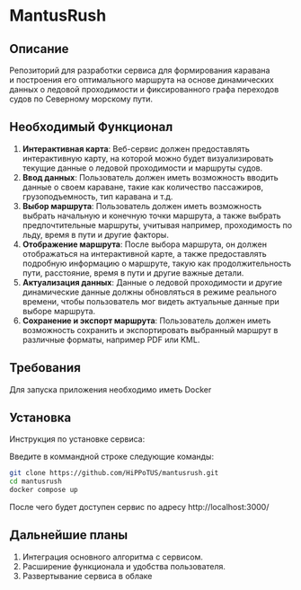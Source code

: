 # MantusRush

## Описание

Репозиторий для разработки сервиса для формирования каравана и построения его оптимального маршрута на основе динамических данных о ледовой проходимости и фиксированного графа переходов судов по Северному морскому пути.

## Необходимый Функционал

1. **Интерактивная карта**: Веб-сервис должен предоставлять интерактивную карту, на которой можно будет визуализировать текущие данные о ледовой проходимости и маршруты судов.
2. **Ввод данных**: Пользователь должен иметь возможность вводить данные о своем караване, такие как количество пассажиров, грузоподъемность, тип каравана и т.д.
3. **Выбор маршрута**: Пользователь должен иметь возможность выбрать начальную и конечную точки маршрута, а также выбрать предпочтительные маршруты, учитывая например, проходимость по льду, время в пути и другие факторы.
4. **Отображение маршрута**: После выбора маршрута, он должен отображаться на интерактивной карте, а также предоставлять подробную информацию о маршруте, такую как продолжительность пути, расстояние, время в пути и другие важные детали.
5. **Актуализация данных**: Данные о ледовой проходимости и другие динамические данные должны обновляться в режиме реального времени, чтобы пользователь мог видеть актуальные данные при выборе маршрута.
6. **Сохранение и экспорт маршрута**: Пользователь должен иметь возможность сохранить и экспортировать выбранный маршрут в различные форматы, например PDF или KML.

## Требования

Для запуска приложения необходимо иметь Docker

## Установка

Инструкция по установке сервиса:

Введите в коммандной строке следующие команды:
```bash
git clone https://github.com/HiPPoTUS/mantusrush.git
cd mantusrush
docker compose up
```

После чего будет доступен сервис по адресу http://localhost:3000/

## Дальнейшие планы

1. Интеграция основного алгоритма с сервисом.
2. Расширение функционала и удобства пользователя.
3. Развертывание сервиса в облаке


